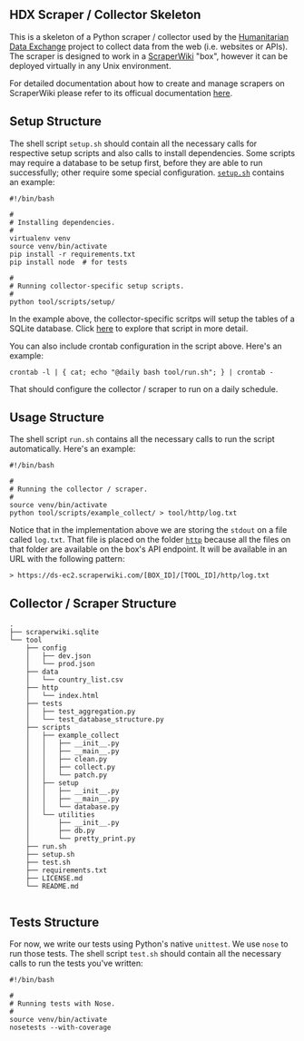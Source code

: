 ## HDX Scraper / Collector Skeleton
This is a skeleton of a Python scraper / collector used by the [Humanitarian Data Exchange](http://data.hdx.rwlabs.org/) project to collect data from the web (i.e. websites or APIs). The scraper is designed to work in a [ScraperWiki](http://scraperwiki.com/) "box", however it can be deployed virtually in any Unix environment.

For detailed documentation about how to create and manage scrapers on ScraperWiki please refer to its officual documentation [here](https://scraperwiki.com/help).

## Setup Structure
The shell script `setup.sh` should contain all the necessary calls for respective setup scripts and also calls to install dependencies. Some scripts may require a database to be setup first, before they are able to run successfully; other require some special configuration. [`setup.sh`](setup.sh) contains an example:

```shell
#!/bin/bash

#
# Installing dependencies.
#
virtualenv venv
source venv/bin/activate
pip install -r requirements.txt
pip install node  # for tests

#
# Running collector-specific setup scripts.
#
python tool/scripts/setup/
```

In the example above, the collector-specific scritps will setup the tables of a SQLite database. Click [here]('scripts/setup/database.py') to explore that script in more detail.

You can also include crontab configuration in the script above. Here's an example:

```shell
crontab -l | { cat; echo "@daily bash tool/run.sh"; } | crontab -
```
That should configure the collector / scraper to run on a daily schedule.

## Usage Structure
The shell script `run.sh` contains all the necessary calls to run the script automatically. Here's an example:

```shell
#!/bin/bash

#
# Running the collector / scraper. 
#
source venv/bin/activate
python tool/scripts/example_collect/ > tool/http/log.txt
```

Notice that in the implementation above we are storing the `stdout` on a file called `log.txt`. That file is placed on the folder [`http`](http/) because all the files on that folder are available on the box's API endpoint. It will be available in an URL with the following pattern:

```
> https://ds-ec2.scraperwiki.com/[BOX_ID]/[TOOL_ID]/http/log.txt
```


## Collector / Scraper Structure
```
.
├── scraperwiki.sqlite
└── tool
    ├── config
    │   ├── dev.json
    │   └── prod.json
    ├── data
    │   └── country_list.csv
    ├── http
    │   └── index.html
    ├── tests
    │   ├── test_aggregation.py
    │   └── test_database_structure.py
    ├── scripts
    │   ├── example_collect
    │   │   ├── __init__.py
    │   │   ├── __main__.py
    │   │   ├── clean.py
    │   │   ├── collect.py
    │   │   └── patch.py
    │   ├── setup
    │   │   ├── __init__.py
    │   │   ├── __main__.py
    │   │   └── database.py
    │   └── utilities
    │       ├── __init__.py
    │       ├── db.py
    │       └── pretty_print.py
    ├── run.sh
    ├── setup.sh
    ├── test.sh
    ├── requirements.txt
    ├── LICENSE.md
    └── README.md
    
```


## Tests Structure
For now, we write our tests using Python's native `unittest`. We use `nose` to run those tests. The shell script `test.sh` should contain all the necessary calls to run the tests you've written:

```shell
#!/bin/bash

#
# Running tests with Nose.
#
source venv/bin/activate
nosetests --with-coverage
```

